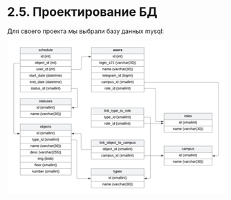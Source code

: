 # 2.5. Проектирование БД

Для своего проекта мы выбрали базу данных mysql:

![DB Project](img/db.jpg)
